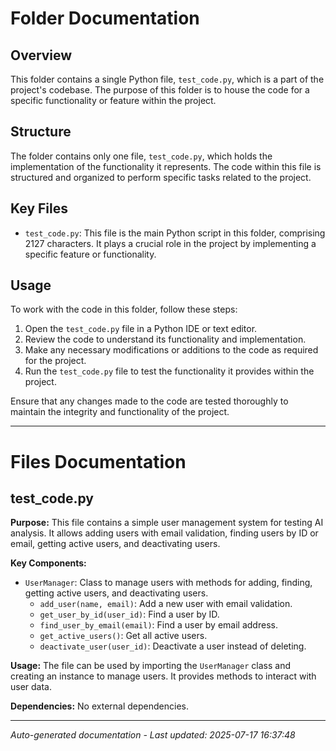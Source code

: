 # Folder Documentation

## Overview
This folder contains a single Python file, `test_code.py`, which is a part of the project's codebase. The purpose of this folder is to house the code for a specific functionality or feature within the project.

## Structure
The folder contains only one file, `test_code.py`, which holds the implementation of the functionality it represents. The code within this file is structured and organized to perform specific tasks related to the project.

## Key Files
- `test_code.py`: This file is the main Python script in this folder, comprising 2127 characters. It plays a crucial role in the project by implementing a specific feature or functionality.

## Usage
To work with the code in this folder, follow these steps:
1. Open the `test_code.py` file in a Python IDE or text editor.
2. Review the code to understand its functionality and implementation.
3. Make any necessary modifications or additions to the code as required for the project.
4. Run the `test_code.py` file to test the functionality it provides within the project.

Ensure that any changes made to the code are tested thoroughly to maintain the integrity and functionality of the project.

---

# Files Documentation

## test_code.py

**Purpose:** This file contains a simple user management system for testing AI analysis. It allows adding users with email validation, finding users by ID or email, getting active users, and deactivating users.

**Key Components:**
- `UserManager`: Class to manage users with methods for adding, finding, getting active users, and deactivating users.
  - `add_user(name, email)`: Add a new user with email validation.
  - `get_user_by_id(user_id)`: Find a user by ID.
  - `find_user_by_email(email)`: Find a user by email address.
  - `get_active_users()`: Get all active users.
  - `deactivate_user(user_id)`: Deactivate a user instead of deleting.

**Usage:** The file can be used by importing the `UserManager` class and creating an instance to manage users. It provides methods to interact with user data.

**Dependencies:** No external dependencies.

---
*Auto-generated documentation - Last updated: 2025-07-17 16:37:48*
